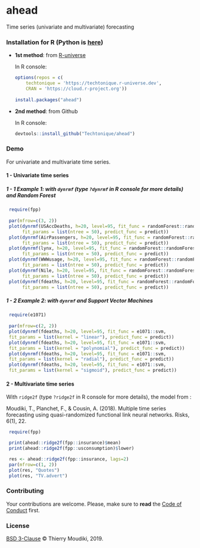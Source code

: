 
# ahead

Time series (univariate and multivariate) forecasting


### Installation for R (Python is [here](https://github.com/Techtonique/ahead_python))

- __1st method__: from [R-universe](https://ropensci.org/r-universe/)

    In R console:
    
    ```R
    options(repos = c(
        techtonique = 'https://techtonique.r-universe.dev',
        CRAN = 'https://cloud.r-project.org'))
        
    install.packages("ahead")
    ```

- __2nd method__: from Github

    In R console:
    
    ```R
    devtools::install_github("Techtonique/ahead")
    ```

### Demo

For univariate and multivariate time series.

#### 1 - Univariate time series 

##### 1 - 1 Example 1: with `dynrmf` (type `?dynrmf` in R console for more details) and Random Forest

```R
 require(fpp)
 
 par(mfrow=c(3, 2))
 plot(dynrmf(USAccDeaths, h=20, level=95, fit_func = randomForest::randomForest,
      fit_params = list(ntree = 50), predict_func = predict))
 plot(dynrmf(AirPassengers, h=20, level=95, fit_func = randomForest::randomForest,
      fit_params = list(ntree = 50), predict_func = predict))
 plot(dynrmf(lynx, h=20, level=95, fit_func = randomForest::randomForest,
      fit_params = list(ntree = 50), predict_func = predict))
 plot(dynrmf(WWWusage, h=20, level=95, fit_func = randomForest::randomForest,
      fit_params = list(ntree = 50), predict_func = predict))
 plot(dynrmf(Nile, h=20, level=95, fit_func = randomForest::randomForest,
      fit_params = list(ntree = 50), predict_func = predict))
 plot(dynrmf(fdeaths, h=20, level=95, fit_func = randomForest::randomForest,
      fit_params = list(ntree = 50), predict_func = predict))
```      


##### 1 - 2 Example 2:  with `dynrmf` and Support Vector Machines

```R
 require(e1071)
 
 par(mfrow=c(2, 2))
 plot(dynrmf(fdeaths, h=20, level=95, fit_func = e1071::svm,
 fit_params = list(kernel = "linear"), predict_func = predict))
 plot(dynrmf(fdeaths, h=20, level=95, fit_func = e1071::svm,
 fit_params = list(kernel = "polynomial"), predict_func = predict))
 plot(dynrmf(fdeaths, h=20, level=95, fit_func = e1071::svm,
 fit_params = list(kernel = "radial"), predict_func = predict))
 plot(dynrmf(fdeaths, h=20, level=95, fit_func = e1071::svm,
 fit_params = list(kernel = "sigmoid"), predict_func = predict))
```

#### 2 - Multivariate time series

With `ridge2f` (type `?ridge2f` in R console for more details), the model from : 

 Moudiki, T., Planchet, F., & Cousin, A. (2018).
 Multiple time series forecasting using quasi-randomized
 functional link neural networks. Risks, 6(1), 22.

```R
 require(fpp)

 print(ahead::ridge2f(fpp::insurance)$mean)
 print(ahead::ridge2f(fpp::usconsumption)$lower)

 res <- ahead::ridge2f(fpp::insurance, lags=2)
 par(mfrow=c(1, 2))
 plot(res, "Quotes")
 plot(res, "TV.advert")
```

### Contributing

Your contributions are welcome. Please, make sure to __read__ the [Code of Conduct](CONTRIBUTING.md) first.


### License

[BSD 3-Clause](LICENSE) © Thierry Moudiki, 2019. 

